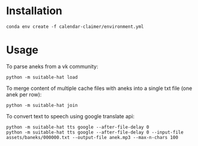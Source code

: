 # Installation
```shell script
conda env create -f calendar-claimer/environment.yml
```
# Usage
To parse aneks from a vk community:
```shell script
python -m suitable-hat load
```
To merge content of multiple cache files with aneks into a single txt file (one anek per row):
```shell script
python -m suitable-hat join
```
To convert text to speech using google translate api:
```shell script
python -m suitable-hat tts google --after-file-delay 0
python -m suitable-hat tts google --after-file-delay 0 --input-file assets/baneks/000000.txt --output-file anek.mp3 --max-n-chars 100
```
